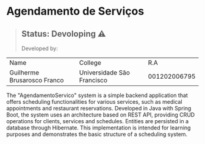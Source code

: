 # Agendamento de Serviços
> ## Status: Devoloping ⚠️
> Developed by:
<table>
  <tr>
  <td>Name</td>
  <td>College</td>
  <td>R.A</td>
  </tr>
  <tr>
  <td>Guilherme Brusarosco Franco</td>
  <td>Universidade São Francisco</td>
  <td>001202006795</td>
     </tr>
  </table>

The "AgendamentoServico" system is a simple backend application that offers scheduling functionalities for various services, such as medical appointments and restaurant reservations. Developed in Java with Spring Boot, the system uses an architecture based on REST API, providing CRUD operations for clients, services and schedules. Entities are persisted in a database through Hibernate. This implementation is intended for learning purposes and demonstrates the basic structure of a scheduling system.
